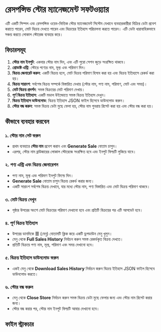 # রেসপন্সিভ স্টোর ম্যানেজমেন্ট সফটওয়্যার

এটি একটি সিম্পল এবং রেসপন্সিভ ওয়েব-ভিত্তিক স্টোর ম্যানেজমেন্ট সিস্টেম যেখানে ব্যবহারকারীরা বিক্রির ডেটা প্রবেশ করাতে পারেন, মোট বিক্রয় দেখতে পারেন এবং বিক্রয়ের ইতিহাস পরিচালনা করতে পারেন। এটি ডেটা ধারাবাহিকভাবে সঞ্চয় করতে লোকাল স্টোরেজ ব্যবহার করে।

## ফিচারসমূহ

1. **স্টোর নাম ইনপুট**: একবার স্টোর নাম দিন, এবং এটি পুরো সেশন জুড়ে সংরক্ষিত থাকবে।
2. **প্রোডাক্ট এন্ট্রি**: স্টোরে পণ্যের নাম, মূল্য এবং পরিমাণ দিন।
3. **বিক্রয় জেনারেট করুন**: একটি বিক্রয় হলে, মোট বিক্রয় পরিমাণ হিসাব করা হয় এবং বিক্রয় ইতিহাসে রেকর্ড করা হয়।
4. **বিক্রয় সারাংশ**: সর্বশেষ বিক্রয় সম্পর্কে বিস্তারিত দেখায় (স্টোর নাম, পণ্য নাম, পরিমাণ, মোট এবং সময়)।
5. **মোট বিক্রয় প্রদর্শন**: সমস্ত বিক্রয়ের মোট পরিমাণ দেখায়।
6. **পূর্ণ বিক্রয় ইতিহাস**: একটি মডাল উইন্ডোতে সমস্ত বিক্রয় ইতিহাস দেখুন।
7. **বিক্রয় ইতিহাস ডাউনলোড**: বিক্রয় ইতিহাস JSON ফাইল হিসেবে ডাউনলোড করুন।
8. **স্টোর বন্ধ করুন**: সমস্ত বিক্রয় ডেটা মুছে ফেলা হয়, স্টোর নাম পুনরায় রিসেট করা হয় এবং স্টোর বন্ধ করা হয়।

## কীভাবে ব্যবহার করবেন

### ১. **স্টোর নাম সেট করুন**
   - প্রথম ব্যবহারে **স্টোর নাম** প্রবেশ করান এবং **Generate Sale** বোতাম চাপুন।
   - এরপর, স্টোর নাম ব্রাউজারের লোকাল স্টোরেজে সংরক্ষিত হবে এবং ইনপুট ফিল্ডটি লুকিয়ে যাবে।

### ২. **পণ্য এন্ট্রি এবং বিক্রয় জেনারেশন**
   - পণ্য নাম, মূল্য এবং পরিমাণ ইনপুট ফিল্ডে দিন।
   - **Generate Sale** বোতাম চাপুন বিক্রয় রেকর্ড করার জন্য।
   - একটি সারাংশ সর্বশেষ বিক্রয় দেখাবে, যার মধ্যে স্টোর নাম, পণ্য বিস্তারিত এবং মোট বিক্রয় পরিমাণ থাকবে।

### ৩. **মোট বিক্রয় দেখুন**
   - পৃষ্ঠার উপরের অংশে মোট বিক্রয়ের পরিমাণ দেখানো হবে এবং প্রতিটি বিক্রয়ের পর এটি আপডেট হবে।

### ৪. **পূর্ণ বিক্রয় ইতিহাস**
   - উপরের ডানদিকে **☰** (মেনু) বোতামটি ক্লিক করে একটি ড্রপডাউন মেনু খুলুন।
   - মেনু থেকে **Full Sales History** নির্বাচন করুন সমস্ত রেকর্ডকৃত বিক্রয় দেখতে।
   - প্রতিটি বিক্রয়ে পণ্য নাম, মূল্য, পরিমাণ এবং সময় দেখানো হবে।

### ৫. **বিক্রয় ইতিহাস ডাউনলোড করুন**
   - একই মেনু থেকে **Download Sales History** নির্বাচন করুন বিক্রয় ইতিহাস JSON ফাইল হিসেবে ডাউনলোড করতে।

### ৬. **স্টোর বন্ধ করুন**
   - মেনু থেকে **Close Store** নির্বাচন করুন সমস্ত বিক্রয় ডেটা মুছে ফেলার জন্য এবং স্টোর নাম রিসেট করার জন্য।
   - স্টোর বন্ধ করার পর, স্টোর নাম ইনপুট ফিল্ডটি আবার দেখানো হবে।

## ফাইল স্ট্রাকচার

